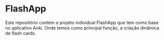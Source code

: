 # FlashApp
Este repositório contém o projeto individual FlashApp que tem como base no aplicativo Anki. Onde temos como principal função, a criação dinâmica de flash cards.
